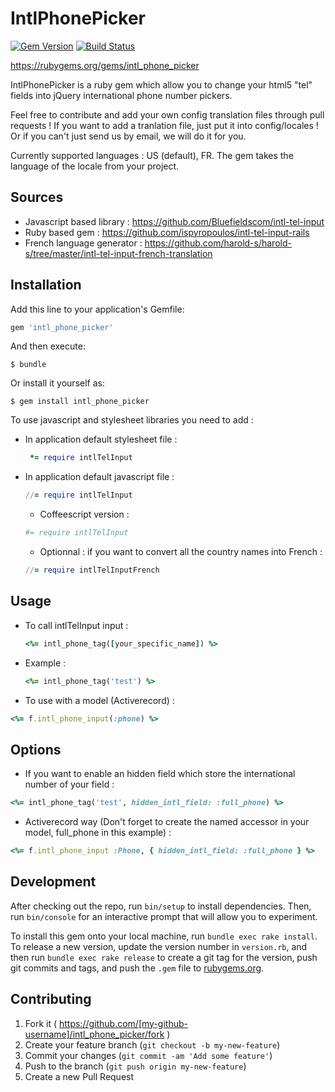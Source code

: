 # IntlPhonePicker
[![Gem Version](https://badge.fury.io/rb/intl_phone_picker.svg)](https://badge.fury.io/rb/intl_phone_picker)
[![Build Status](https://travis-ci.org/SeniorMedia/intl_phone_picker.svg?branch=master)](https://travis-ci.org/SeniorMedia/intl_phone_picker)

https://rubygems.org/gems/intl_phone_picker

IntlPhonePicker is a ruby gem which allow you to change your html5 "tel" fields into jQuery international phone number pickers.

Feel free to contribute and add your own config translation files through pull requests !
If you want to add a tranlation file, just put it into config/locales ! Or if you can't just send us by email, we will do it for you.

Currently supported languages : US (default), FR. The gem takes the language of the locale from your project.

## Sources

  - Javascript based library : https://github.com/Bluefieldscom/intl-tel-input
  - Ruby based gem : https://github.com/ispyropoulos/intl-tel-input-rails
  - French language generator : https://github.com/harold-s/harold-s/tree/master/intl-tel-input-french-translation

## Installation

Add this line to your application's Gemfile:

```ruby
gem 'intl_phone_picker'
```

And then execute:

    $ bundle

Or install it yourself as:

    $ gem install intl_phone_picker

To use javascript and stylesheet libraries you need to add :

  - In application default stylesheet file :

    ```ruby
     *= require intlTelInput
    ```

  - In application default javascript file :

    ```ruby
    //= require intlTelInput
    ```

    - Coffeescript version :
    ```ruby
    #= require intlTelInput
    ```

    - Optionnal : if you want to convert all the country names into French :
    ```ruby
    //= require intlTelInputFrench
    ```

## Usage

  - To call intlTelInput input :
    ```ruby
    <%= intl_phone_tag([your_specific_name]) %>
    ```

  - Example :
    ```ruby
    <%= intl_phone_tag('test') %>
    ```

  - To use with a model (Activerecord) :
  ```ruby
  <%= f.intl_phone_input(:phone) %>
  ```

## Options

  - If you want to enable an hidden field which store the international number of your field :
  ```ruby
  <%= intl_phone_tag('test', hidden_intl_field: :full_phone) %>
  ```

  - Activerecord way (Don't forget to create the named accessor in your model, full_phone in this example) :
  ```ruby
  <%= f.intl_phone_input :Phone, { hidden_intl_field: :full_phone } %>
  ```

## Development

After checking out the repo, run `bin/setup` to install dependencies. Then, run `bin/console` for an interactive prompt that will allow you to experiment.

To install this gem onto your local machine, run `bundle exec rake install`. To release a new version, update the version number in `version.rb`, and then run `bundle exec rake release` to create a git tag for the version, push git commits and tags, and push the `.gem` file to [rubygems.org](https://rubygems.org).

## Contributing

1. Fork it ( https://github.com/[my-github-username]/intl_phone_picker/fork )
2. Create your feature branch (`git checkout -b my-new-feature`)
3. Commit your changes (`git commit -am 'Add some feature'`)
4. Push to the branch (`git push origin my-new-feature`)
5. Create a new Pull Request
